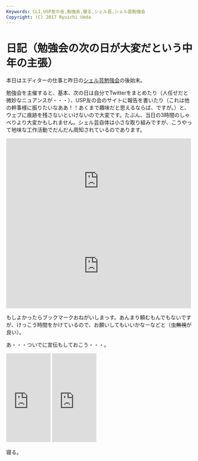 ```yaml
---
Keywords: CLI,USP友の会,勉強会,寝る,シェル芸,シェル芸勉強会
Copyright: (C) 2017 Ryuichi Ueda
---
```


# 日記（勉強会の次の日が大変だという中年の主張）
本日はエディターの仕事と昨日の<a href="http://blog.ueda.asia/?p=5644" title="【問題と解答例】第16回春だからログ解析するぞシェル芸勉強会">シェル芸勉強会</a>の後始末。

勉強会を主催すると、基本、次の日は自分でTwitterをまとめたり（人任せだと微妙なニュアンスが・・・）、USP友の会のサイトに報告を書いたり（これは他の幹事様に振りたいなああ！！あくまで趣味だと思えるならば、ですが。）と、ウェブに痕跡を残さないといけないので大変です。たぶん、当日の3時間のしゃべりより大変かもしれません。シェル芸自体は小さな取り組みですが、こうやって地味な工作活動でだんだん周知されているのであります。

<iframe marginwidth="0" marginheight="0" src="http://b.hatena.ne.jp/entry.parts?url=https%3A%2F%2Fwww.usptomo.com%2FPAGE%3D20150419USPSTUDY" scrolling="no" frameborder="0" height="230" width="500"><div class="hatena-bookmark-detail-info"><a href="https://www.usptomo.com/PAGE=20150419USPSTUDY">USP友の会:4/18（土）シェル芸勉強会やりました</a><a href="http://b.hatena.ne.jp/entry/s/www.usptomo.com/PAGE=20150419USPSTUDY">はてなブックマーク - USP友の会:4/18（土）シェル芸勉強会やりました</a></div></iframe>


<iframe marginwidth="0" marginheight="0" src="http://b.hatena.ne.jp/entry.parts?url=http%3A%2F%2Ftogetter.com%2Fli%2F810033" scrolling="no" frameborder="0" height="230" width="500"><div class="hatena-bookmark-detail-info"><a href="http://togetter.com/li/810033">第16回春だからログ解析するぞシェル芸勉強会 &amp; 第34回ログと言っても丸太のことではないUSP友の会定例会 - Togetterまとめ</a><a href="http://b.hatena.ne.jp/entry/togetter.com/li/810033">はてなブックマーク - 第16回春だからログ解析するぞシェル芸勉強会 &amp; 第34回ログと言っても丸太のことではないUSP友の会定例会 - Togetterまとめ</a></div></iframe>


もしよかったらブックマークおねがいしまっす。あんまり頼むもんでもないですが、けっこう時間をかけているので、お願いしてもいいかなーなどと（虫<del>無視</del>が良い）。

あ・・・ついでに宣伝もしておこう・・・。

<iframe src="http://rcm-fe.amazon-adsystem.com/e/cm?lt1=_blank&bc1=000000&IS2=1&bg1=FFFFFF&fc1=000000&lc1=0000FF&t=ryuichiueda-22&o=9&p=8&l=as4&m=amazon&f=ifr&ref=ss_til&asins=4774173444" style="width:120px;height:240px;" scrolling="no" marginwidth="0" marginheight="0" frameborder="0"></iframe>


<iframe src="http://rcm-fe.amazon-adsystem.com/e/cm?lt1=_blank&bc1=000000&IS2=1&bg1=FFFFFF&fc1=000000&lc1=0000FF&t=ryuichiueda-22&o=9&p=8&l=as4&m=amazon&f=ifr&ref=ss_til&asins=B00LBPGFJS" style="width:120px;height:240px;" scrolling="no" marginwidth="0" marginheight="0" frameborder="0"></iframe>




寝る。
